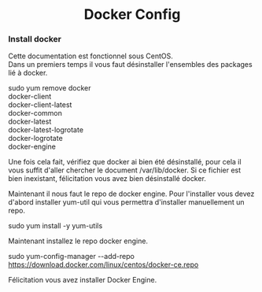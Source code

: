 <h1 align="center"> Docker Config </h1>

<h3> Install docker </h3>

Cette documentation est fonctionnel sous CentOS. \
Dans un premiers temps il vous faut désinstaller l'ensembles des packages lié à docker.

sudo yum remove docker \
docker-client \
docker-client-latest \
docker-common \
docker-latest \
docker-latest-logrotate \
docker-logrotate \
docker-engine


Une fois cela fait, vérifiez que docker ai bien été désinstallé, pour cela il vous suffit 
d'aller chercher le document /var/lib/docker. Si ce fichier est bien inexistant, félicitation vous avez bien désinstallé docker.

Maintenant il nous faut le repo de docker engine. Pour l'installer vous devez d'abord installer yum-util qui vous permettra d'installer manuellement un repo.

sudo yum install -y yum-utils

Maintenant installez le repo docker engine.

sudo yum-config-manager --add-repo https://download.docker.com/linux/centos/docker-ce.repo

Félicitation vous avez installer Docker Engine.